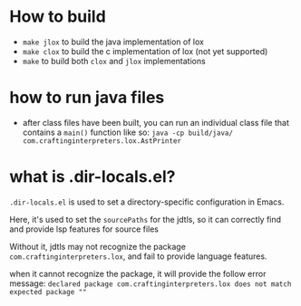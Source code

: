# How to build
- `make jlox` to build the java implementation of lox
- `make clox` to build the c implementation of lox (not yet supported)
- `make` to build both `clox` and `jlox` implementations

# how to run java files
- after class files have been built, you can run an individual class file that
  contains a `main()` function like so:
  `java -cp build/java/ com.craftinginterpreters.lox.AstPrinter`

# what is .dir-locals.el?
`.dir-locals.el` is used to set a directory-specific configuration in Emacs.

Here, it's used to set the `sourcePaths` for the jdtls, so it can correctly find
and provide lsp features for source files
  
Without it, jdtls may not recognize the package
`com.craftinginterpreters.lox`, and fail to provide language features.

when it cannot recognize the package, it will provide the follow error message:
`declared package com.craftinginterpreters.lox does not match expected package ""`
